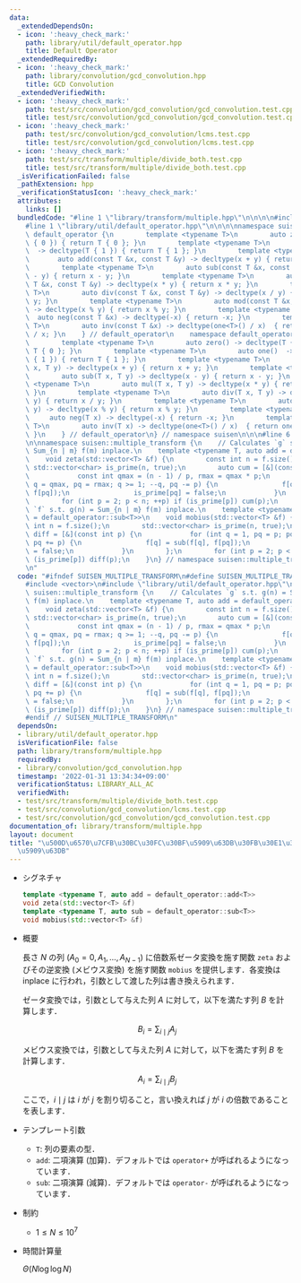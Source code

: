 ```yaml
---
data:
  _extendedDependsOn:
  - icon: ':heavy_check_mark:'
    path: library/util/default_operator.hpp
    title: Default Operator
  _extendedRequiredBy:
  - icon: ':heavy_check_mark:'
    path: library/convolution/gcd_convolution.hpp
    title: GCD Convolution
  _extendedVerifiedWith:
  - icon: ':heavy_check_mark:'
    path: test/src/convolution/gcd_convolution/gcd_convolution.test.cpp
    title: test/src/convolution/gcd_convolution/gcd_convolution.test.cpp
  - icon: ':heavy_check_mark:'
    path: test/src/convolution/gcd_convolution/lcms.test.cpp
    title: test/src/convolution/gcd_convolution/lcms.test.cpp
  - icon: ':heavy_check_mark:'
    path: test/src/transform/multiple/divide_both.test.cpp
    title: test/src/transform/multiple/divide_both.test.cpp
  _isVerificationFailed: false
  _pathExtension: hpp
  _verificationStatusIcon: ':heavy_check_mark:'
  attributes:
    links: []
  bundledCode: "#line 1 \"library/transform/multiple.hpp\"\n\n\n\n#include <vector>\n\
    #line 1 \"library/util/default_operator.hpp\"\n\n\n\nnamespace suisen {\n    namespace\
    \ default_operator {\n        template <typename T>\n        auto zero() -> decltype(T\
    \ { 0 }) { return T { 0 }; }\n        template <typename T>\n        auto one()\
    \  -> decltype(T { 1 }) { return T { 1 }; }\n        template <typename T>\n \
    \       auto add(const T &x, const T &y) -> decltype(x + y) { return x + y; }\n\
    \        template <typename T>\n        auto sub(const T &x, const T &y) -> decltype(x\
    \ - y) { return x - y; }\n        template <typename T>\n        auto mul(const\
    \ T &x, const T &y) -> decltype(x * y) { return x * y; }\n        template <typename\
    \ T>\n        auto div(const T &x, const T &y) -> decltype(x / y) { return x /\
    \ y; }\n        template <typename T>\n        auto mod(const T &x, const T &y)\
    \ -> decltype(x % y) { return x % y; }\n        template <typename T>\n      \
    \  auto neg(const T &x) -> decltype(-x) { return -x; }\n        template <typename\
    \ T>\n        auto inv(const T &x) -> decltype(one<T>() / x)  { return one<T>()\
    \ / x; }\n    } // default_operator\n    namespace default_operator_noref {\n\
    \        template <typename T>\n        auto zero() -> decltype(T { 0 }) { return\
    \ T { 0 }; }\n        template <typename T>\n        auto one()  -> decltype(T\
    \ { 1 }) { return T { 1 }; }\n        template <typename T>\n        auto add(T\
    \ x, T y) -> decltype(x + y) { return x + y; }\n        template <typename T>\n\
    \        auto sub(T x, T y) -> decltype(x - y) { return x - y; }\n        template\
    \ <typename T>\n        auto mul(T x, T y) -> decltype(x * y) { return x * y;\
    \ }\n        template <typename T>\n        auto div(T x, T y) -> decltype(x /\
    \ y) { return x / y; }\n        template <typename T>\n        auto mod(T x, T\
    \ y) -> decltype(x % y) { return x % y; }\n        template <typename T>\n   \
    \     auto neg(T x) -> decltype(-x) { return -x; }\n        template <typename\
    \ T>\n        auto inv(T x) -> decltype(one<T>() / x)  { return one<T>() / x;\
    \ }\n    } // default_operator\n} // namespace suisen\n\n\n#line 6 \"library/transform/multiple.hpp\"\
    \n\nnamespace suisen::multiple_transform {\n    // Calculates `g` s.t. g(n) =\
    \ Sum_{n | m} f(m) inplace.\n    template <typename T, auto add = default_operator::add<T>>\n\
    \    void zeta(std::vector<T> &f) {\n        const int n = f.size();\n       \
    \ std::vector<char> is_prime(n, true);\n        auto cum = [&](const int p) {\n\
    \            const int qmax = (n - 1) / p, rmax = qmax * p;\n            for (int\
    \ q = qmax, pq = rmax; q >= 1; --q, pq -= p) {\n                f[q] = add(f[q],\
    \ f[pq]);\n                is_prime[pq] = false;\n            }\n        };\n\
    \        for (int p = 2; p < n; ++p) if (is_prime[p]) cum(p);\n    }\n    // Calculates\
    \ `f` s.t. g(n) = Sum_{n | m} f(m) inplace.\n    template <typename T, auto sub\
    \ = default_operator::sub<T>>\n    void mobius(std::vector<T> &f) {\n        const\
    \ int n = f.size();\n        std::vector<char> is_prime(n, true);\n        auto\
    \ diff = [&](const int p) {\n            for (int q = 1, pq = p; pq < n; ++q,\
    \ pq += p) {\n                f[q] = sub(f[q], f[pq]);\n                is_prime[pq]\
    \ = false;\n            }\n        };\n        for (int p = 2; p < n; ++p) if\
    \ (is_prime[p]) diff(p);\n    }\n} // namespace suisen::multiple_transform\n\n\
    \n"
  code: "#ifndef SUISEN_MULTIPLE_TRANSFORM\n#define SUISEN_MULTIPLE_TRANSFORM\n\n\
    #include <vector>\n#include \"library/util/default_operator.hpp\"\n\nnamespace\
    \ suisen::multiple_transform {\n    // Calculates `g` s.t. g(n) = Sum_{n | m}\
    \ f(m) inplace.\n    template <typename T, auto add = default_operator::add<T>>\n\
    \    void zeta(std::vector<T> &f) {\n        const int n = f.size();\n       \
    \ std::vector<char> is_prime(n, true);\n        auto cum = [&](const int p) {\n\
    \            const int qmax = (n - 1) / p, rmax = qmax * p;\n            for (int\
    \ q = qmax, pq = rmax; q >= 1; --q, pq -= p) {\n                f[q] = add(f[q],\
    \ f[pq]);\n                is_prime[pq] = false;\n            }\n        };\n\
    \        for (int p = 2; p < n; ++p) if (is_prime[p]) cum(p);\n    }\n    // Calculates\
    \ `f` s.t. g(n) = Sum_{n | m} f(m) inplace.\n    template <typename T, auto sub\
    \ = default_operator::sub<T>>\n    void mobius(std::vector<T> &f) {\n        const\
    \ int n = f.size();\n        std::vector<char> is_prime(n, true);\n        auto\
    \ diff = [&](const int p) {\n            for (int q = 1, pq = p; pq < n; ++q,\
    \ pq += p) {\n                f[q] = sub(f[q], f[pq]);\n                is_prime[pq]\
    \ = false;\n            }\n        };\n        for (int p = 2; p < n; ++p) if\
    \ (is_prime[p]) diff(p);\n    }\n} // namespace suisen::multiple_transform\n\n\
    #endif // SUISEN_MULTIPLE_TRANSFORM\n"
  dependsOn:
  - library/util/default_operator.hpp
  isVerificationFile: false
  path: library/transform/multiple.hpp
  requiredBy:
  - library/convolution/gcd_convolution.hpp
  timestamp: '2022-01-31 13:34:34+09:00'
  verificationStatus: LIBRARY_ALL_AC
  verifiedWith:
  - test/src/transform/multiple/divide_both.test.cpp
  - test/src/convolution/gcd_convolution/lcms.test.cpp
  - test/src/convolution/gcd_convolution/gcd_convolution.test.cpp
documentation_of: library/transform/multiple.hpp
layout: document
title: "\u500D\u6570\u7CFB\u30BC\u30FC\u30BF\u5909\u63DB\u30FB\u30E1\u30D3\u30A6\u30B9\
  \u5909\u63DB"
---
```


- シグネチャ

  ```cpp
  template <typename T, auto add = default_operator::add<T>>
  void zeta(std::vector<T> &f)
  template <typename T, auto sub = default_operator::sub<T>>
  void mobius(std::vector<T> &f)
  ```

- 概要

  長さ $N$ の列 $(A_0=0,A_1,\ldots,A_{N-1})$ に倍数系ゼータ変換を施す関数 `zeta` およびその逆変換 (メビウス変換) を施す関数 `mobius` を提供します．各変換は inplace に行われ，引数として渡した列は書き換えられます．

  ゼータ変換では，引数として与えた列 $A$ に対して，以下を満たす列 $B$ を計算します．

    $$ B_i = \sum_{i \mid j} A_j $$
  
  メビウス変換では，引数として与えた列 $A$ に対して，以下を満たす列 $B$ を計算します．

    $$ A_i = \sum_{i \mid j} B_j $$
  
  ここで，$i\mid j$ は $i$ が $j$ を割り切ること，言い換えれば $j$ が $i$ の倍数であることを表します．

- テンプレート引数

  - `T`: 列の要素の型．
  - `add`: 二項演算 (加算)．デフォルトでは `operator+` が呼ばれるようになっています．
  - `sub`: 二項演算 (減算)．デフォルトでは `operator-` が呼ばれるようになっています．

- 制約

  - $1\leq N \leq 10^7$

- 時間計算量

  $\Theta(N\log\log N)$
